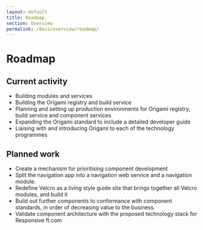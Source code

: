 ```yaml
---
layout: default
title: Roadmap
section: Overview
permalink: /docs/overview/roadmap/
---
```


# Roadmap

## Current activity

* Building modules and services
* Building the Origami registry and build service
* Planning and setting up production environments for Origami registry, build service and component services
* Expanding the Origami standard to include a detailed developer guide
* Liaising with and introducing Origami to each of the technology programmes

## Planned work

* Create a mechanism for prioritising component development
* Split the navigation app into a navigation web service and a navigation module.
* Redefine Velcro as a living style guide site that brings together all Velcro modules, and build it
* Build out further components to conformance with component standards, in order of decreasing value to the business.
* Validate component architecture with the proposed technology stack for Responsive ft.com
